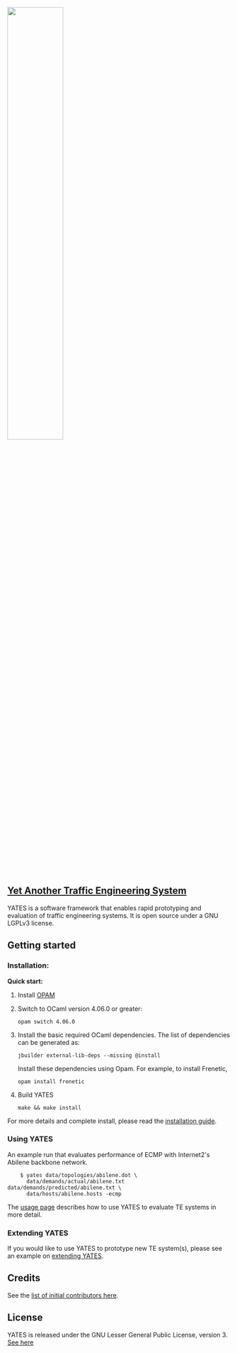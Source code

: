 [<img src= "http://www.cs.cornell.edu/~praveenk/yates/img/yates-logo.png" width=50%>](http://www.cs.cornell.edu/~praveenk/yates/yates)

## [Yet Another Traffic Engineering System](http://www.cs.cornell.edu/~praveenk/yates/yates)

YATES is a software framework that enables rapid prototyping and evaluation of traffic engineering systems. It is open source under a GNU LGPLv3 license.
## Getting started

### Installation: 
**Quick start:**


1. Install [OPAM](https://opam.ocaml.org/)

2. Switch to OCaml version 4.06.0 or greater:
    ```
    opam switch 4.06.0    
    ```        

3. Install the basic required OCaml dependencies. The list of dependencies can be generated as:
    ```
    jbuilder external-lib-deps --missing @install
    ```
    Install these dependencies using Opam. For example, to install Frenetic,
    ```
    opam install frenetic    
    ```
    
4. Build YATES
    ```
    make && make install
    ```
    
For more details and complete install, please read the [installation guide](http://www.cs.cornell.edu/~praveenk/yates/installation/).


### Using YATES
An example run that evaluates performance of ECMP with Internet2's Abilene backbone network.
```
    $ yates data/topologies/abilene.dot \                                                 
      data/demands/actual/abilene.txt data/demands/predicted/abilene.txt \
      data/hosts/abilene.hosts -ecmp
```
The [usage page](http://www.cs.cornell.edu/~praveenk/yates/tutorial/) describes how to use YATES to evaluate TE systems in more detail.

### Extending YATES
If you would like to use YATES to prototype new TE system(s), please see an example on [extending YATES](http://www.cs.cornell.edu/~praveenk/yates/extending/).



## Credits

See the [list of initial contributors here](http://www.cs.cornell.edu/~praveenk/yates/yates#members).


## License

YATES is released under the GNU Lesser General Public License, version 3.  [See here](https://github.com/cornell-netlab/yates/blob/master/LICENSE)
